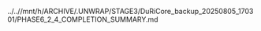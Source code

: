 ../..//mnt/h/ARCHIVE/.UNWRAP/STAGE3/DuRiCore_backup_20250805_170301/PHASE6_2_4_COMPLETION_SUMMARY.md